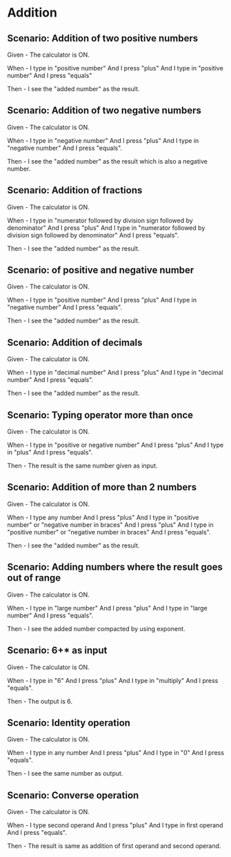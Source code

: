 # Addition

## Scenario: Addition of two positive numbers

Given - The calculator is ON.

When -  I type in "positive number"
And I press "plus"
And I type in "positive number"
And I press "equals"

Then - I see the "added number" as the result.

## Scenario: Addition of two negative numbers

Given - The calculator is ON.

When - I type in "negative number"
And I press "plus"
And I type in "negative number"
And I press "equals".
  
Then - I see the "added number" as the result which is also a negative number.

## Scenario: Addition of fractions

Given - The calculator is ON.

When - I type in "numerator followed by division sign followed by denominator"
And I press "plus"
And I type in "numerator followed by division sign followed by denominator"
And I press "equals".
  
Then - I see the "added number" as the result.

## Scenario: of positive and negative number
  
Given - The calculator is ON.

When - I type in "positive number"
And I press "plus"
And I type in "negative number"
And I press "equals".
  
Then - I see the "added number" as the result.

## Scenario: Addition of decimals

Given - The calculator is ON.

When - I type in "decimal number"
And I press "plus"
And I type in "decimal number"
And I press "equals".
  
Then - I see the "added number" as the result.

## Scenario: Typing operator more than once

Given - The calculator is ON.

When - I type in "positive or negative number"
And I press "plus"
And I type in "plus"
And I press "equals".
  
Then - The result is the same number given as input.

## Scenario: Addition of more than 2 numbers

Given - The calculator is ON.

When - I type any number
And I press "plus"
And I type in "positive number" or "negative number in braces"
And I press "plus"
And I type in "positive number" or "negative number in braces"
And I press "equals".
  
Then - I see the "added number" as the result.

## Scenario: Adding numbers where the result goes out of range

Given - The calculator is ON.

When - I type in "large number"
And I press "plus"
And I type in "large number"
And I press "equals".

Then - I see the added number compacted by using exponent.

## Scenario: 6+* as input

Given - The calculator is ON.

When - I type in "6"
And I press "plus"
And I type in "multiply"
And I press "equals".
  
Then - The output is 6.

## Scenario: Identity operation

Given - The calculator is ON.

When - I type in any number
And I press "plus"
And I type in "0"
And I press "equals".

Then - I see the same number as output.

## Scenario: Converse operation

Given - The calculator is ON.

When - I type second operand
And I press "plus"
And I type in first operand
And I press "equals".

Then - The result is same as addition
of first operand and second operand.
